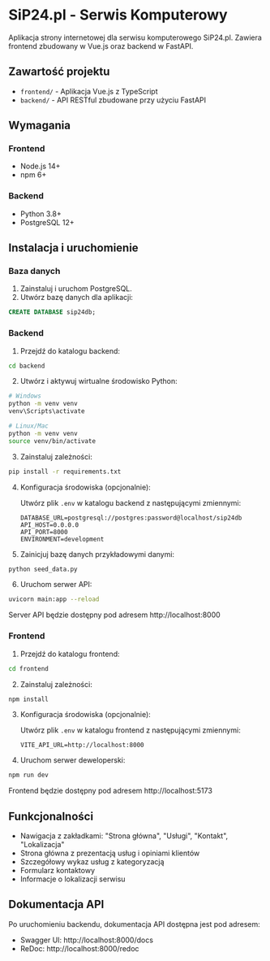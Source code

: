 # SiP24.pl - Serwis Komputerowy

Aplikacja strony internetowej dla serwisu komputerowego SiP24.pl. Zawiera frontend zbudowany w Vue.js oraz backend w FastAPI.

## Zawartość projektu

- `frontend/` - Aplikacja Vue.js z TypeScript
- `backend/` - API RESTful zbudowane przy użyciu FastAPI

## Wymagania

### Frontend
- Node.js 14+
- npm 6+

### Backend
- Python 3.8+
- PostgreSQL 12+

## Instalacja i uruchomienie

### Baza danych

1. Zainstaluj i uruchom PostgreSQL.
2. Utwórz bazę danych dla aplikacji:

```sql
CREATE DATABASE sip24db;
```

### Backend

1. Przejdź do katalogu backend:

```bash
cd backend
```

2. Utwórz i aktywuj wirtualne środowisko Python:

```bash
# Windows
python -m venv venv
venv\Scripts\activate

# Linux/Mac
python -m venv venv
source venv/bin/activate
```

3. Zainstaluj zależności:

```bash
pip install -r requirements.txt
```

4. Konfiguracja środowiska (opcjonalnie):
   
   Utwórz plik `.env` w katalogu backend z następującymi zmiennymi:

   ```
   DATABASE_URL=postgresql://postgres:password@localhost/sip24db
   API_HOST=0.0.0.0
   API_PORT=8000
   ENVIRONMENT=development
   ```

5. Zainicjuj bazę danych przykładowymi danymi:

```bash
python seed_data.py
```

6. Uruchom serwer API:

```bash
uvicorn main:app --reload
```

Server API będzie dostępny pod adresem http://localhost:8000

### Frontend

1. Przejdź do katalogu frontend:

```bash
cd frontend
```

2. Zainstaluj zależności:

```bash
npm install
```

3. Konfiguracja środowiska (opcjonalnie):
   
   Utwórz plik `.env` w katalogu frontend z następującymi zmiennymi:

   ```
   VITE_API_URL=http://localhost:8000
   ```

4. Uruchom serwer deweloperski:

```bash
npm run dev
```

Frontend będzie dostępny pod adresem http://localhost:5173

## Funkcjonalności

- Nawigacja z zakładkami: "Strona główna", "Usługi", "Kontakt", "Lokalizacja"
- Strona główna z prezentacją usług i opiniami klientów
- Szczegółowy wykaz usług z kategoryzacją
- Formularz kontaktowy
- Informacje o lokalizacji serwisu

## Dokumentacja API

Po uruchomieniu backendu, dokumentacja API dostępna jest pod adresem:
- Swagger UI: http://localhost:8000/docs
- ReDoc: http://localhost:8000/redoc 